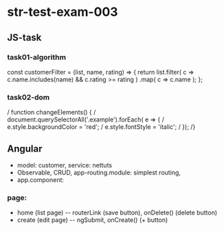# str-test-exam-003
## JS-task
### task01-algorithm
const customerFilter = (list, name, rating) => {
    return list.filter( c => c.name.includes(name) && c.rating >= rating )
        .map( c => c.name );
};
### task02-dom
/ function changeElements() {
/    document.querySelectorAll('.example').forEach( e => {
/        e.style.backgroundColor = 'red';
/        e.style.fontStyle = 'italic';
/    });
/}
## Angular
- model: customer, service: nettuts
- Observable, CRUD, app-routing.module: simplest routing,
- app.component: <router-outlet></router-outlet>
### page: 
- home (list page) -- routerLink (save button), onDelete() (delete button)
- create (edit page) -- ngSubmit, onCreate() (+ button)

